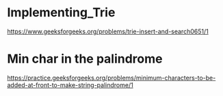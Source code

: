 # Implementing_Trie
https://www.geeksforgeeks.org/problems/trie-insert-and-search0651/1
# Min char in the palindrome
https://practice.geeksforgeeks.org/problems/minimum-characters-to-be-added-at-front-to-make-string-palindrome/1